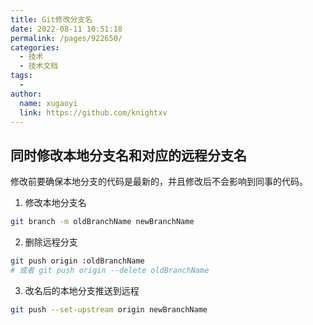 ```yaml
---
title: Git修改分支名
date: 2022-08-11 10:51:18
permalink: /pages/922650/
categories:
  - 技术
  - 技术文档
tags:
  -
author:
  name: xugaoyi
  link: https://github.com/knightxv
---
```


## 同时修改本地分支名和对应的远程分支名

修改前要确保本地分支的代码是最新的，并且修改后不会影响到同事的代码。

1. 修改本地分支名
```sh
git branch -m oldBranchName newBranchName
```

2. 删除远程分支
```sh
git push origin :oldBranchName
# 或者 git push origin --delete oldBranchName
```

3. 改名后的本地分支推送到远程

```sh
git push --set-upstream origin newBranchName
```
